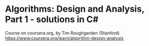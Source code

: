 # Algorithms: Design and Analysis, Part 1 - solutions in C#
Course on coursera.org, by Tim Roughgarden (Stanford)
https://www.coursera.org/learn/algorithm-design-analysis
